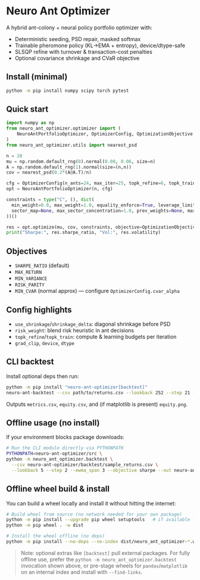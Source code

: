 # Neuro Ant Optimizer

A hybrid ant-colony + neural policy portfolio optimizer with:
- Deterministic seeding, PSD repair, masked softmax
- Trainable pheromone policy (KL→EMA + entropy), device/dtype-safe
- SLSQP refine with turnover & transaction-cost penalties
- Optional covariance shrinkage and CVaR objective

## Install (minimal)
```bash
python -m pip install numpy scipy torch pytest
```

## Quick start
```python
import numpy as np
from neuro_ant_optimizer.optimizer import (
    NeuroAntPortfolioOptimizer, OptimizerConfig, OptimizationObjective
)
from neuro_ant_optimizer.utils import nearest_psd

n = 20
mu = np.random.default_rng(0).normal(0.08, 0.06, size=n)
A = np.random.default_rng(1).normal(size=(n,n))
cov = nearest_psd(0.2*(A@A.T)/n)

cfg = OptimizerConfig(n_ants=24, max_iter=25, topk_refine=6, topk_train=6)
opt = NeuroAntPortfolioOptimizer(n, cfg)

constraints = type("C", (), dict(
  min_weight=0.0, max_weight=1.0, equality_enforce=True, leverage_limit=1.0,
  sector_map=None, max_sector_concentration=1.0, prev_weights=None, max_turnover=1.0
))()

res = opt.optimize(mu, cov, constraints, objective=OptimizationObjective.SHARPE_RATIO)
print("Sharpe:", res.sharpe_ratio, "Vol:", res.volatility)
```

## Objectives
- `SHARPE_RATIO` (default)
- `MAX_RETURN`
- `MIN_VARIANCE`
- `RISK_PARITY`
- `MIN_CVAR` (normal approx) — configure `OptimizerConfig.cvar_alpha`

## Config highlights
- `use_shrinkage`/`shrinkage_delta`: diagonal shrinkage before PSD
- `risk_weight`: blend risk heuristic in ant decisions
- `topk_refine`/`topk_train`: compute & learning budgets per iteration
- `grad_clip`, `device`, `dtype`

## CLI backtest
Install optional deps then run:
```bash
python -m pip install "neuro-ant-optimizer[backtest]"
neuro-ant-backtest --csv path/to/returns.csv --lookback 252 --step 21 --ewma_span 60 --objective sharpe --out bt_out
```
Outputs `metrics.csv`, `equity.csv`, and (if matplotlib is present) `equity.png`.
## Offline usage (no install)
If your environment blocks package downloads:
```bash
# Run the CLI module directly via PYTHONPATH
PYTHONPATH=neuro-ant-optimizer/src \
python -m neuro_ant_optimizer.backtest \
  --csv neuro-ant-optimizer/backtest/sample_returns.csv \
  --lookback 5 --step 2 --ewma_span 3 --objective sharpe --out neuro-ant-optimizer/backtest/out_local
```

## Offline wheel build & install
You can build a wheel locally and install it without hitting the internet:
```bash
# Build wheel from source (no network needed for your own package)
python -m pip install --upgrade pip wheel setuptools   # if available locally
python -m pip wheel . -w dist

# Install the wheel offline (no deps)
python -m pip install --no-deps --no-index dist/neuro_ant_optimizer-*.whl
```
> Note: optional extras like `[backtest]` pull external packages. For fully offline use,
> prefer the `python -m neuro_ant_optimizer.backtest` invocation shown above, or pre-stage
> wheels for `pandas`/`matplotlib` on an internal index and install with `--find-links`.
